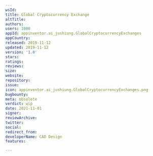 ```yaml
---
wsId: 
title: Global Cryptocurrency Exchange
altTitle: 
authors: 
users: 1000
appId: appinventor.ai_jushiung.GlobalCryptocurrencyExchanges
appCountry: 
released: 2019-11-12
updated: 2019-11-12
version: '1.0'
stars: 
ratings: 
reviews: 
size: 
website: 
repository: 
issue: 
icon: appinventor.ai_jushiung.GlobalCryptocurrencyExchanges.png
bugbounty: 
meta: obsolete
verdict: wip
date: 2021-11-01
signer: 
reviewArchive: 
twitter: 
social: 
redirect_from: 
developerName: CAD Design
features: 

---
```


